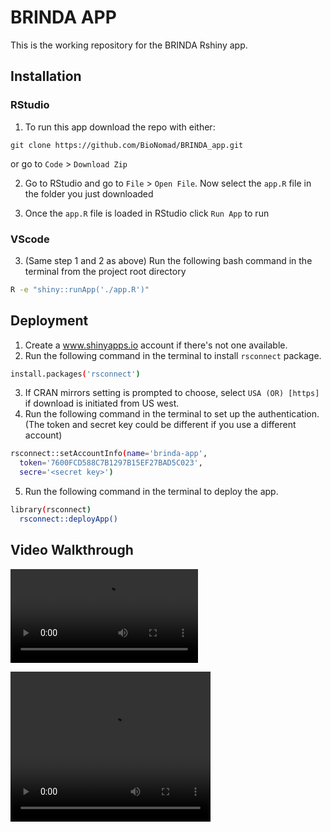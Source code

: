 # BRINDA APP

This is the working repository for the BRINDA Rshiny app.

## Installation

### RStudio
1. To run this app download the repo with either:

```
git clone https://github.com/BioNomad/BRINDA_app.git
```

or go to `Code` > `Download Zip`

2. Go to RStudio and go to `File` > `Open File`. Now select the `app.R` file in the folder you just downloaded

3. Once the `app.R` file is loaded in RStudio click `Run App` to run 

### VScode

3. (Same step 1 and 2 as above) Run the following bash command in the terminal from the project root directory
  ```bash
  R -e "shiny::runApp('./app.R')"
  ```

## Deployment

1. Create a www.shinyapps.io account if there's not one available.
2. Run the following command in the terminal to install `rsconnect` package.
  ```bash
  install.packages('rsconnect')
  ```
3. If CRAN mirrors setting is prompted to choose, select `USA (OR) [https]` if download is initiated from US west.
4. Run the following command in the terminal to set up the authentication. 
   (The token and secret key could be different if you use a different account)
  ```bash
  rsconnect::setAccountInfo(name='brinda-app',
    token='7600FCD588C7B1297B15EF27BAD5C023',
    secre='<secret key>')
  ```
5. Run the following command in the terminal to deploy the app.
  ```bash
  library(rsconnect)
    rsconnect::deployApp()
  ````

## Video Walkthrough

![](data/video.mp4)

<video width="320" height="240" controls>
  <source src="data/video.mp4" type="video/mp4">
</video>

